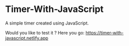 # Timer-With-JavaScript
A simple timer created using JavaScript.

Would you like to test it ? Here you go: https://timer-with-javascript.netlify.app
